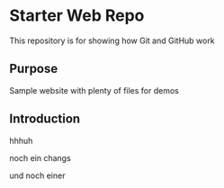 # Starter Web Repo

This repository is for showing how Git and GitHub work

## Purpose

Sample website with plenty of files for demos

## Introduction
hhhuh

noch ein changs


und noch einer